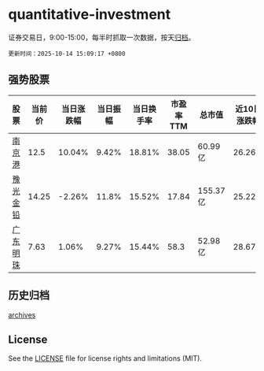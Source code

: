 # quantitative-investment

证券交易日，9:00-15:00，每半时抓取一次数据，按天[归档](archives)。

`更新时间：2025-10-14 15:09:17 +0800`

## 强势股票

|股票|当前价|当日涨跌幅|当日振幅|当日换手率|市盈率TTM|总市值|近10日涨跌幅|
|----|----|----|----|----|----|----|----|
|[南京港](https://xueqiu.com/S/SZ002040)|12.5|10.04%|9.42%|18.81%|38.05|60.99亿|26.26%|
|[豫光金铅](https://xueqiu.com/S/SH600531)|14.25|-2.26%|11.8%|15.52%|17.84|155.37亿|25.22%|
|[广东明珠](https://xueqiu.com/S/SH600382)|7.63|1.06%|9.27%|15.44%|58.3|52.98亿|28.67%|

## 历史归档

[archives](archives)

## License

See the [LICENSE](LICENSE) file for license rights and limitations (MIT).